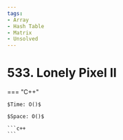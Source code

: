 ```yaml
---
tags:
- Array
- Hash Table
- Matrix
- Unsolved
---
```



# 533. Lonely Pixel II

=== "C++"

    $Time: O()$

    $Space: O()$

    ```c++
    ```